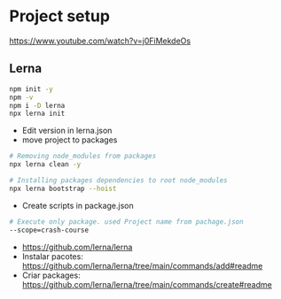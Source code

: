# Project setup

https://www.youtube.com/watch?v=j0FiMekdeOs

## Lerna

```bash
npm init -y
npm -v
npm i -D lerna
npx lerna init
```

- Edit version in lerna.json
- move project to packages

```bash
# Removing node_modules from packages
npx lerna clean -y

# Installing packages dependencies to root node_modules
npx lerna bootstrap --hoist
```

- Create scripts in package.json

```bash
# Execute only package. used Project name from pachage.json
--scope=crash-course
```

- https://github.com/lerna/lerna
- Instalar pacotes: https://github.com/lerna/lerna/tree/main/commands/add#readme
- Criar packages: https://github.com/lerna/lerna/tree/main/commands/create#readme

